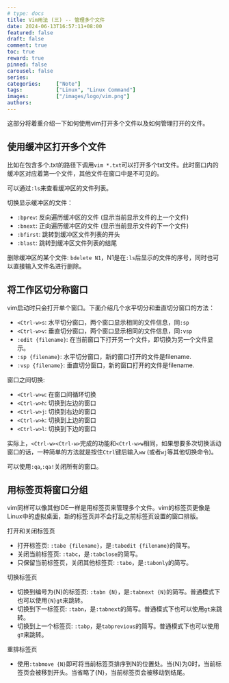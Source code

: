 ```yaml
---
# type: docs 
title: Vim用法 (三) -- 管理多个文件
date: 2024-06-13T16:57:11+08:00
featured: false
draft: false
comment: true
toc: true
reward: true
pinned: false
carousel: false
series:
categories:     ["Note"]
tags:    		["Linux", "Linux Command"]
images:    		["/images/logo/vim.png"]
authors:
---
```


这部分将着重介绍一下如何使用vim打开多个文件以及如何管理打开的文件。

<!--more-->

## 使用缓冲区打开多个文件

比如在包含多个.txt的路径下调用`vim *.txt`可以打开多个txt文件。此时窗口内的缓冲区对应着第一个文件，其他文件在窗口中是不可见的。

可以通过`:ls`来查看缓冲区的文件列表。

切换显示缓冲区的文件：

- `:bprev`: 反向遍历缓冲区的文件 (显示当前显示文件的上一个文件)
- `:bnext`: 正向遍历缓冲区的文件 (显示当前显示文件的下一个文件)
- `:bfirst`: 跳转到缓冲区文件列表的开头
- `:blast`: 跳转到缓冲区文件列表的结尾

删除缓冲区的某个文件: `bdelete N1`，N1是在`:ls`后显示的文件的序号，同时也可以直接输入文件名进行删除。



## 将工作区切分称窗口

vim启动时只会打开单个窗口。下面介绍几个水平切分和垂直切分窗口的方法：

- `<Ctrl-w>s`: 水平切分窗口，两个窗口显示相同的文件信息，同`:sp`
- `<Ctrl-w>v`: 垂直切分窗口，两个窗口显示相同的文件信息，同`:vsp`
- `:edit {filename}`: 在当前窗口下打开另一个文件，即切换为另一个文件显示。
- `:sp {filename}`: 水平切分窗口，新的窗口打开的文件是filename.
- `:vsp {filename}`: 垂直切分窗口，新的窗口打开的文件是filename.

窗口之间切换:

- `<Ctrl-w>w`: 在窗口间循环切换
- `<Ctrl-w>h`: 切换到左边的窗口
- `<Ctrl-w>j`: 切换到右边的窗口
- `<Ctrl-w>k`: 切换到上边的窗口
- `<Ctrl-w>l`: 切换到下边的窗口

实际上，`<Ctrl-w><Ctrl-w>`完成的功能和`<Ctrl-w>w`相同，如果想要多次切换活动窗口的话，一种简单的方法就是按住`Ctrl`键后输入`ww` (或者`wj`等其他切换命令)。

可以使用`:qa`,`:qa!`关闭所有的窗口。



## 用标签页将窗口分组

vim同样可以像其他IDE一样是用标签页来管理多个文件。vim的标签页更像是Linux中的虚拟桌面，新的标签页并不会打乱之前标签页设置的窗口排版。

打开和关闭标签页

- 打开标签页: `:tabe {filename}`，是`:tabedit {filename}`的简写。
- 关闭当前标签页: `:tabc`，是`:tabclose`的简写。
- 只保留当前标签页，关闭其他标签页: `:tabo`，是`:tabonly`的简写。

切换标签页

- 切换到编号为{N}的标签页: `:tabn {N}`，是`:tabnext {N}`的简写。普通模式下也可以使用`{N}gt`来跳转。
- 切换到下一标签页: `:tabn`，是`:tabnext`的简写。普通模式下也可以使用`gt`来跳转。
- 切换到上一个标签页: `:tabp`，是`tabprevious`的简写。普通模式下也可以使用`gT`来跳转。

重排标签页

- 使用`:tabmove {N}`即可将当前标签页排序到N的位置处。当{N}为0时，当前标签页会被移到开头。当省略了{N}，当前标签页会被移动到结尾。
